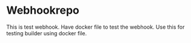 # Webhookrepo

This is test webhook. Have docker file to test the webhook.
Use this for testing builder using docker file.
